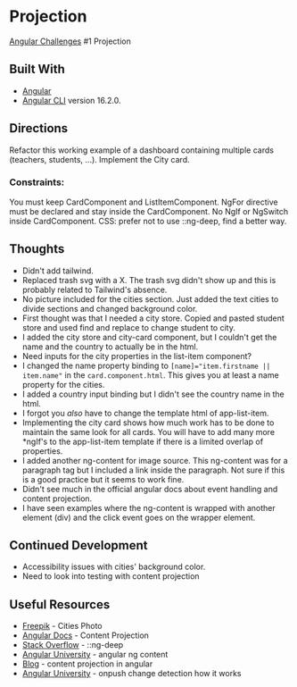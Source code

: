 # Projection

[Angular Challenges](https://github.com/tomalaforge/angular-challenges) #1 Projection

## Built With

- [Angular](https://angular.io)
- [Angular CLI](https://github.com/angular/angular-cli) version 16.2.0.

## Directions

Refactor this working example of a dashboard containing multiple cards (teachers, students, ...). Implement the City card.

### Constraints:
You must keep CardComponent and ListItemComponent.
NgFor directive must be declared and stay inside the CardComponent.
No NgIf or NgSwitch inside CardComponent.
CSS: prefer not to use ::ng-deep, find a better way.

## Thoughts

- Didn't add tailwind.  
- Replaced trash svg with a X.  The trash svg didn't show up and this is probably related to Tailwind's absence.
- No picture included for the cities section.  Just added the text cities to divide sections and changed background color.  
- First thought was that I needed a city store.  Copied and pasted student store and used find and replace to change student to city.
- I added the city store and city-card component, but I couldn't get the name and the country to actually be in the html.  
- Need inputs for the city properties in the list-item component?
- I changed the name property binding to `[name]="item.firstname || item.name"` in the `card.component.html`.  This gives you at least a name property for the cities.  
- I added a country input binding but I didn't see the country name in the html.
- I forgot you *also* have to change the template html of app-list-item.  
- Implementing the city card shows how much work has to be done to maintain the same look for all cards.  You will have to add many more *ngIf's to the app-list-item template if there is a limited overlap of properties. 
- I added another ng-content for image source.  This ng-content was for a paragraph tag but I included a link inside the paragraph.  Not sure if this is a good practice but it seems to work fine.    
- Didn't see much in the official angular docs about event handling and content projection.  
- I have seen examples where the ng-content is wrapped with another element (div) and the click event goes on the wrapper element.

## Continued Development

- Accessibility issues with cities' background color.
- Need to look into testing with content projection 

## Useful Resources

- [Freepik](https://www.freepik.com/free-photo/urban-transport-paper-style-assortment_15421422.htm#query=city%20cartoon&position=3&from_view=search&track=ais) - Cities Photo
- [Angular Docs](https://angular.io/guide/content-projection) - Content Projection
- [Stack Overflow](https://stackoverflow.com/questions/46786986/how-and-where-to-use-ng-deep) - ::ng-deep
- [Angular University](https://blog.angular-university.io/angular-ng-content/) - angular ng content
- [Blog](https://www.prestonlamb.com/blog/content-projection-in-angular) - content projection in angular
- [Angular University](https://blog.angular-university.io/onpush-change-detection-how-it-works/) - onpush change detection how it works